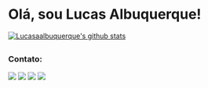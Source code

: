 # Olá, sou Lucas Albuquerque!

<a href="https://github.com/anuraghazra/github-readme-stats"><img align="center" src="https://github-readme-stats.vercel.app/api?username=Lucasaalbuquerque&show_icons=true&include_all_commits=true&theme=tokyonight&hide_border=true" alt="Lucasaalbuquerque's github stats"/></a> 

##
  ### Contato:
<div>
<a href="mailto:lucas.azevedo.albuquerque@gmail.com(mailto:lucas.azevedo.albuquerque@gmail.com)" target="_blank"><img src="https://img.shields.io/badge/Gmail-D14836?style=for-the-badge&logo=gmail&logoColor=white"></a>
<a href="https://api.whatsapp.com/send?phone=5581996545837" target="_blank"><img src="https://img.shields.io/badge/WhatsApp-25D366?style=for-the-badge&logo=whatsapp&logoColor=white"></a>
<a href="https://www.linkedin.com/in/lucas-albuquerque-214a2123b" target="_blank"><img src="https://img.shields.io/badge/LinkedIn-0077B5?style=for-the-badge&logo=linkedin&logoColor=white"></a>
<a href="https://www.instagram.com/lucasaalbuquerque" target="_blank"><img src="https://img.shields.io/badge/Instagram-E4405F?style=for-the-badge&logo=instagram&logoColor=white"></a>
</div>
